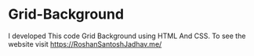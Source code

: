 # Grid-Background
I developed This code Grid Background using HTML And CSS. To see the website visit https://RoshanSantoshJadhav.me/
